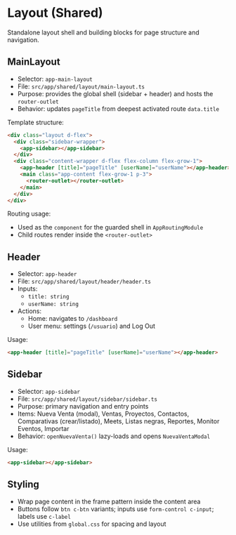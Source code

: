 # Layout (Shared)

Standalone layout shell and building blocks for page structure and navigation.

## MainLayout

- Selector: `app-main-layout`
- File: `src/app/shared/layout/main-layout.ts`
- Purpose: provides the global shell (sidebar + header) and hosts the `router-outlet`
- Behavior: updates `pageTitle` from deepest activated route `data.title`

Template structure:
```html
<div class="layout d-flex">
  <div class="sidebar-wrapper">
    <app-sidebar></app-sidebar>
  </div>
  <div class="content-wrapper d-flex flex-column flex-grow-1">
    <app-header [title]="pageTitle" [userName]="userName"></app-header>
    <main class="app-content flex-grow-1 p-3">
      <router-outlet></router-outlet>
    </main>
  </div>
</div>
```

Routing usage:
- Used as the `component` for the guarded shell in `AppRoutingModule`
- Child routes render inside the `<router-outlet>`

## Header

- Selector: `app-header`
- File: `src/app/shared/layout/header/header.ts`
- Inputs:
  - `title: string`
  - `userName: string`
- Actions:
  - Home: navigates to `/dashboard`
  - User menu: settings (`/usuario`) and Log Out

Usage:
```html
<app-header [title]="pageTitle" [userName]="userName"></app-header>
```

## Sidebar

- Selector: `app-sidebar`
- File: `src/app/shared/layout/sidebar/sidebar.ts`
- Purpose: primary navigation and entry points
- Items: Nueva Venta (modal), Ventas, Proyectos, Contactos, Comparativas (crear/listado), Meets, Listas negras, Reportes, Monitor Eventos, Importar
- Behavior: `openNuevaVenta()` lazy-loads and opens `NuevaVentaModal`

Usage:
```html
<app-sidebar></app-sidebar>
```

## Styling

- Wrap page content in the frame pattern inside the content area
- Buttons follow `btn c-btn` variants; inputs use `form-control c-input`; labels use `c-label`
- Use utilities from `global.css` for spacing and layout
